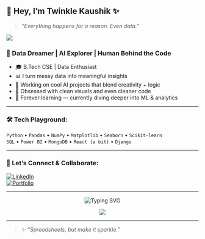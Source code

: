 ## 🌸 Hey, I’m Twinkle Kaushik ✨  
> _“Everything happens for a reason. Even data.”_  

<img src="https://capsule-render.vercel.app/api?type=waving&color=FFB6C1&height=200&section=header&text=Hello,%20World!%20👩‍💻&fontSize=40&fontColor=fff&animation=twinkling" />

### 🧠 Data Dreamer | AI Explorer | Human Behind the Code  

- 🎓 B.Tech CSE | Data Enthusiast  
- 📊 I turn messy data into meaningful insights  
- 🧬 Working on cool AI projects that blend creativity + logic  
- 🧁 Obsessed with clean visuals and even cleaner code  
- 🌱 Forever learning — currently diving deeper into ML & analytics  

---

### 🛠 Tech Playground:
`Python` • `Pandas` • `NumPy` • `Matplotlib` • `Seaborn` • `Scikit-learn`  
`SQL` • `Power BI` • `MongoDB` • `React (a bit)` • `Django`  

---

### 🌼 Let’s Connect & Collaborate:
[![LinkedIn](https://img.shields.io/badge/-LinkedIn-blue?style=flat&logo=linkedin&logoColor=white)](https://www.linkedin.com/in/twinkle-kaushik-7k)  
[![Portfolio](https://img.shields.io/badge/-Portfolio-FF69B4?style=flat&logo=vercel&logoColor=white)](https://twinkle.ct.ws)

---

<p align="center">
  <img src="https://readme-typing-svg.demolab.com?font=Fira+Code&weight=500&pause=1000&color=FF69B4&center=true&width=435&lines=Data+is+the+new+magic.;AI+is+my+wand.;Keep+coding+pretty+things+💻" alt="Typing SVG" />
</p>

<p align="center">
  <img src="https://github-readme-stats.vercel.app/api?username=twin007&show_icons=true&theme=calm&hide_border=true" />
</p>

<!-- you can customize the theme (calm, radical, dracula, etc.) -->

---

> ✨ *"Spreadsheets, but make it sparkle."*

